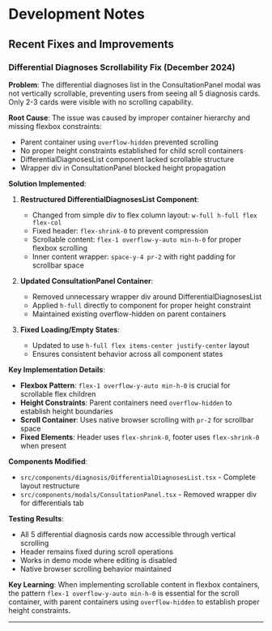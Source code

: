 # Development Notes

## Recent Fixes and Improvements

### Differential Diagnoses Scrollability Fix (December 2024)

**Problem**: The differential diagnoses list in the ConsultationPanel modal was not vertically scrollable, preventing users from seeing all 5 diagnosis cards. Only 2-3 cards were visible with no scrolling capability.

**Root Cause**: The issue was caused by improper container hierarchy and missing flexbox constraints:
- Parent container using `overflow-hidden` prevented scrolling
- No proper height constraints established for child scroll containers
- DifferentialDiagnosesList component lacked scrollable structure
- Wrapper div in ConsultationPanel blocked height propagation

**Solution Implemented**:
1. **Restructured DifferentialDiagnosesList Component**:
   - Changed from simple div to flex column layout: `w-full h-full flex flex-col`
   - Fixed header: `flex-shrink-0` to prevent compression
   - Scrollable content: `flex-1 overflow-y-auto min-h-0` for proper flexbox scrolling
   - Inner content wrapper: `space-y-4 pr-2` with right padding for scrollbar space

2. **Updated ConsultationPanel Container**:
   - Removed unnecessary wrapper div around DifferentialDiagnosesList
   - Applied `h-full` directly to component for proper height constraint
   - Maintained existing overflow-hidden on parent containers

3. **Fixed Loading/Empty States**:
   - Updated to use `h-full flex items-center justify-center` layout
   - Ensures consistent behavior across all component states

**Key Implementation Details**:
- **Flexbox Pattern**: `flex-1 overflow-y-auto min-h-0` is crucial for scrollable flex children
- **Height Constraints**: Parent containers need `overflow-hidden` to establish height boundaries
- **Scroll Container**: Uses native browser scrolling with `pr-2` for scrollbar space
- **Fixed Elements**: Header uses `flex-shrink-0`, footer uses `flex-shrink-0` when present

**Components Modified**:
- `src/components/diagnosis/DifferentialDiagnosesList.tsx` - Complete layout restructure
- `src/components/modals/ConsultationPanel.tsx` - Removed wrapper div for differentials tab

**Testing Results**:
- All 5 differential diagnosis cards now accessible through vertical scrolling
- Header remains fixed during scroll operations
- Works in demo mode where editing is disabled
- Native browser scrolling behavior maintained

**Key Learning**: When implementing scrollable content in flexbox containers, the pattern `flex-1 overflow-y-auto min-h-0` is essential for the scroll container, with parent containers using `overflow-hidden` to establish proper height constraints.

--- 